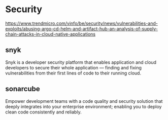 # Security

https://www.trendmicro.com/vinfo/be/security/news/vulnerabilities-and-exploits/abusing-argo-cd-helm-and-artifact-hub-an-analysis-of-supply-chain-attacks-in-cloud-native-applications

## snyk
Snyk is a developer security platform that enables application and cloud developers to secure their whole application — finding and fixing vulnerabilities from their first lines of code to their running cloud.

## sonarcube
Empower development teams with a code quality and security solution that deeply integrates into your enterprise environment; enabling you to deploy clean code consistently and reliably.
